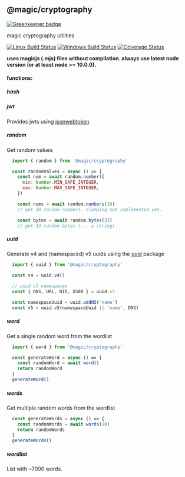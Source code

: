 ## @magic/cryptography

[![Greenkeeper badge](https://badges.greenkeeper.io/magic/cryptography.svg)](https://greenkeeper.io/)

magic cryptography utilities

[![Linux Build Status][travis-image]][travis-url]
[![Windows Build Status][appveyor-image]][appveyor-url]
[![Coverage Status][coveralls-image]][coveralls-url]

**uses magicjs (.mjs) files without compilation. always use latest node version (or at least node >= 10.0.0).**

#### functions:

##### hash


##### jwt
Provides jwts using [jsonwebtoken](https://npmjs.com/package/jsonwebtoken)

##### random
Get random values
```javascript
  import { random } from '@magic/cryptography'

  const randomValues = async () => {
    const num = await random.number({
      min: Number.MIN_SAFE_INTEGER,
      max: Number.MAX_SAFE_INTEGER,
    })

    const nums = await random.numbers(10)
    // get 10 random numbers. clamping not implemented yet.

    const bytes = await random.bytes(33)
    // get 33 random bytes (... a string).
```

##### uuid
Generate v4 and (namespaced) v5 uuids using the [uuid](https://npmjs.com/package/uuid) package
```javascript
  import { uuid } from '@magic/cryptography'

  const v4 = uuid.v4()

  // uuid v5 namespaces
  const { DNS, URL, OID, X500 } = uuid.v5

  const namespaceUuid = uuid.addNS('name')
  const v5 = uuid.v5(namespaceUuid || 'name', DNS)
```

##### word
Get a single random word from the wordlist
```javascript
  import { word } from '@magic/cryptography'

  const generateWord = async () => {
    const randomWord = await word()
    return randomWord
  }
  generateWord()
```


##### words
Get multiple random words from the wordlist
```javascript
  const generateWords = async () => {
    const randomWords = await words(10)
    return randomWords
  }
  generateWords()
```

##### wordlist
List with ~7000 words.


[travis-image]: https://img.shields.io/travis/magic/cryptography/master.svg?label=Linux%20build
[travis-url]: https://travis-ci.org/magic/cryptography
[appveyor-image]: https://img.shields.io/appveyor/ci/jaeh/cryptography/master.svg?label=Windows%20build
[appveyor-url]: https://ci.appveyor.com/project/jaeh/cryptography/branch/master
[coveralls-image]: https://coveralls.io/repos/github/magic/cryptography/badge.svg?branch=master
[coveralls-url]: https://coveralls.io/r/magic/cryptography?branch=master
